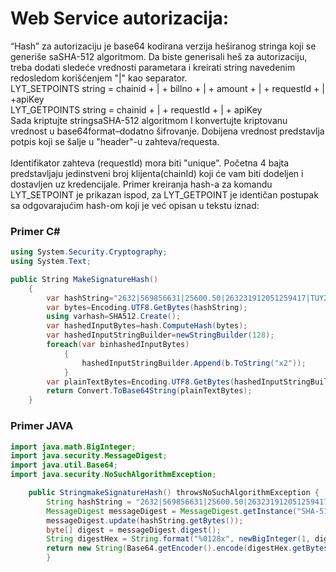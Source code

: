 # Web Service autorizacija:

“Hash” za autorizaciju je base64 kodirana verzija heširanog stringa koji se generiše saSHA-512 algoritmom. 
Da biste generisali heš za autorizaciju, treba dodati sledeće vrednosti parametara i kreirati string navedenim 
redosledom korišćenjem "|" kao separator.<br/>
LYT_SETPOINTS string = chainid + | + billno + | + amount + | + requestId + | +apiKey <br/>LYT_GETPOINTS string = chainid + | + requestId + | + apiKey
<br/>Sada kriptujte stringsaSHA-512 algoritmom I konvertujte kriptovanu vrednost u base64format–dodatno šifrovanje. 
Dobijena vrednost predstavlja potpis koji se šalje u "header"-u zahteva/requesta. <br/><br/>
Identifikator zahteva (requestId) mora biti "unique". Početna 4 bajta predstavljaju jedinstveni broj klijenta(chainId) 
koji će vam biti dodeljen i dostavljen uz kredencijale. Primer kreiranja hash-a za komandu LYT_SETPOINT je prikazan ispod, 
za LYT_GETPOINT je identičan postupak sa odgovarajućim hash-om koji je već opisan u tekstu iznad:

### Primer C#
```csharp
using System.Security.Cryptography;
using System.Text;

public String MakeSignatureHash()
    { 
        var hashString="2632|569856631|25600.50|263231912051259417|TUY256XZ";
        var bytes=Encoding.UTF8.GetBytes(hashString);
        using varhash=SHA512.Create();
        var hashedInputBytes=hash.ComputeHash(bytes);
        var hashedInputStringBuilder=newStringBuilder(128);
        foreach(var binhashedInputBytes)
            {
                hashedInputStringBuilder.Append(b.ToString("x2"));
            }
        var plainTextBytes=Encoding.UTF8.GetBytes(hashedInputStringBuilder.ToString());
        return Convert.ToBase64String(plainTextBytes);
    }
```
### Primer JAVA
```java
import java.math.BigInteger;
import java.security.MessageDigest;
import java.util.Base64;
import java.security.NoSuchAlgorithmException;

    public StringmakeSignatureHash() throwsNoSuchAlgorithmException {
        String hashString = "2632|569856631|25600.50|263231912051259417|TUY256XZ";
        MessageDigest messageDigest = MessageDigest.getInstance("SHA-512");
        messageDigest.update(hashString.getBytes());
        byte[] digest = messageDigest.digest();
        String digestHex = String.format("%0128x", newBigInteger(1, digest));
        return new String(Base64.getEncoder().encode(digestHex.getBytes()));
        }

```
